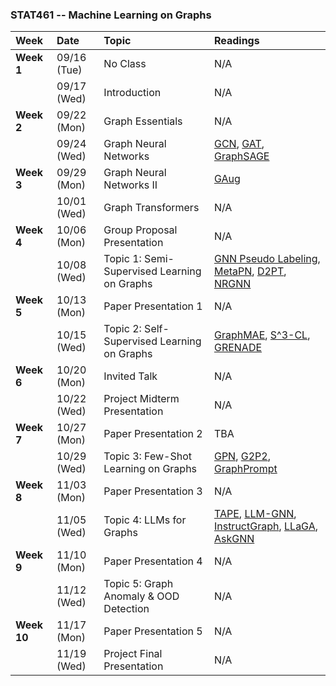 
### STAT461 -- Machine Learning on Graphs

| Week | Date | Topic | Readings |
|:-----|:-----|:------|:---------|
| **Week 1** | 09/16 (Tue) | No Class | N/A |
| | 09/17 (Wed) | Introduction | N/A |
| **Week 2** | 09/22 (Mon) | Graph Essentials | N/A |
| | 09/24 (Wed) | Graph Neural Networks | [GCN](https://arxiv.org/pdf/1609.02907), [GAT](https://arxiv.org/pdf/1710.10903), [GraphSAGE](https://arxiv.org/pdf/1706.02216) |
| **Week 3** | 09/29 (Mon) | Graph Neural Networks II | [GAug](https://arxiv.org/pdf/2006.06830) |
| | 10/01 (Wed) | Graph Transformers | N/A |
| **Week 4** | 10/06 (Mon) | Group Proposal Presentation | N/A |
| | 10/08 (Wed) | Topic 1: Semi-Supervised Learning on Graphs | [GNN Pseudo Labeling](https://arxiv.org/pdf/1801.07606), [MetaPN](https://arxiv.org/pdf/2112.09810), [D2PT](https://arxiv.org/pdf/2305.18457), [NRGNN](https://arxiv.org/pdf/2106.04714) |
| **Week 5** | 10/13 (Mon) | Paper Presentation 1 | N/A |
| | 10/15 (Wed) | Topic 2: Self-Supervised Learning on Graphs | [GraphMAE](https://arxiv.org/pdf/2205.10803), [S^3-CL](https://arxiv.org/pdf/2202.08480), [GRENADE](https://arxiv.org/pdf/2310.15109) |
| **Week 6** | 10/20 (Mon) | Invited Talk | N/A |
| | 10/22 (Wed) | Project Midterm Presentation | N/A |
| **Week 7** | 10/27 (Mon) | Paper Presentation 2 | TBA |
| | 10/29 (Wed) | Topic 3: Few-Shot Learning on Graphs | [GPN](https://arxiv.org/pdf/2006.12739), [G2P2](https://arxiv.org/pdf/2305.03324), [GraphPrompt](https://arxiv.org/pdf/2302.08043) |
| **Week 8** | 11/03 (Mon) | Paper Presentation 3 | N/A |
| | 11/05 (Wed) | Topic 4: LLMs for Graphs | [TAPE](https://arxiv.org/pdf/2305.19523), [LLM-GNN](https://openreview.net/pdf?id=hESD2NJFg8), [InstructGraph](https://arxiv.org/pdf/2402.08785), [LLaGA](https://arxiv.org/pdf/2402.08170), [AskGNN](https://arxiv.org/pdf/2410.07074) |
| **Week 9** | 11/10 (Mon) | Paper Presentation 4 | N/A |
| | 11/12 (Wed) | Topic 5: Graph Anomaly & OOD Detection | N/A |
| **Week 10** | 11/17 (Mon) | Paper Presentation 5 | N/A |
| | 11/19 (Wed) | Project Final Presentation | N/A |
